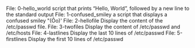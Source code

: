 File: 0-hello_world script that prints “Hello, World”, followed by a new line to the standard output
File: 1-confused_smiley a script that displays a confused smiley "(Ôo)'
File: 2-hellofile Display the content of the /etc/passwd file.
File: 3-twofiles Display the content of /etc/passwd and /etc/hosts
File: 4-lastlines Display the last 10 lines of /etc/passwd
File: 5-firstlines Display the first 10 lines of /etc/passwd
